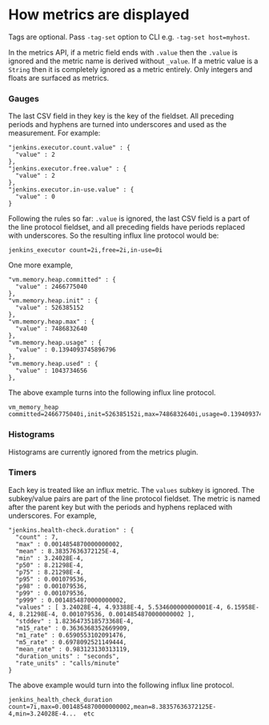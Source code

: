 # How metrics are displayed

Tags are optional.  Pass `-tag-set` option to CLI e.g. `-tag-set host=myhost`.

In the metrics API, if a metric field ends with `.value` then the `.value` is
ignored and the metric name is derived without `_value`.  If a metric value is a
`String` then it is completely ignored as a metric entirely.  Only integers and
floats are surfaced as metrics.

### Gauges

The last CSV field in they key is the key of the fieldset.  All preceding
periods and hyphens are turned into underscores and used as the measurement.
For example:

    "jenkins.executor.count.value" : {
      "value" : 2
    },
    "jenkins.executor.free.value" : {
      "value" : 2
    },
    "jenkins.executor.in-use.value" : {
      "value" : 0
    }

Following the rules so far: `.value` is ignored, the last CSV field is a part
of the line protocol fieldset, and all preceding fields have periods replaced
with underscores.  So the resulting influx line protocol would be:

    jenkins_executor count=2i,free=2i,in-use=0i

One more example,

    "vm.memory.heap.committed" : {
      "value" : 2466775040
    },
    "vm.memory.heap.init" : {
      "value" : 526385152
    },
    "vm.memory.heap.max" : {
      "value" : 7486832640
    },
    "vm.memory.heap.usage" : {
      "value" : 0.1394093745896796
    },
    "vm.memory.heap.used" : {
      "value" : 1043734656
    },

The above example turns into the following influx line protocol.

    vm_memory_heap committed=2466775040i,init=526385152i,max=7486832640i,usage=0.1394093745896796,used=1043734656i

### Histograms

Histograms are currently ignored from the metrics plugin.

### Timers

Each key is treated like an influx metric.  The `values` subkey is ignored.  The
subkey/value pairs are part of the line protocol fieldset.  The metric is named
after the parent key but with the periods and hyphens replaced with underscores.
For example,

    "jenkins.health-check.duration" : {
      "count" : 7,
      "max" : 0.0014854870000000002,
      "mean" : 8.38357636372125E-4,
      "min" : 3.24028E-4,
      "p50" : 8.21298E-4,
      "p75" : 8.21298E-4,
      "p95" : 0.001079536,
      "p98" : 0.001079536,
      "p99" : 0.001079536,
      "p999" : 0.0014854870000000002,
      "values" : [ 3.24028E-4, 4.93388E-4, 5.534600000000001E-4, 6.15958E-4, 8.21298E-4, 0.001079536, 0.0014854870000000002 ],
      "stddev" : 1.8236473518573368E-4,
      "m15_rate" : 0.3636368352669909,
      "m1_rate" : 0.6590553102091476,
      "m5_rate" : 0.6978092521149444,
      "mean_rate" : 0.983123130313119,
      "duration_units" : "seconds",
      "rate_units" : "calls/minute"
    }

The above example would turn into the following influx line protocol.

    jenkins_health_check_duration count=7i,max=0.0014854870000000002,mean=8.38357636372125E-4,min=3.24028E-4...  etc
